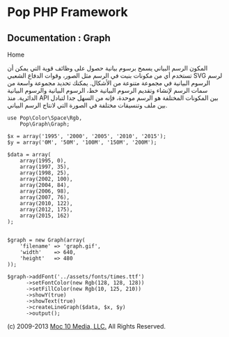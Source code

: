 Pop PHP Framework
=================

Documentation : Graph
---------------------

Home

المكون الرسم البياني يسمح برسوم بيانية حصول على وظائف قوية التي يمكن أن
تستخدم أي من مكونات بنيت في الرسم مثل الصور، وقوات الدفاع الشعبي SVG
لرسم الرسوم البيانية في مجموعة متنوعة من الأشكال. يمكنك تحديد مجموعة
واسعة من سمات الرسم لإنشاء وتقديم الرسوم البيانية خط، الرسوم البيانية
والرسوم البيانية الدائرية. منذ API بين المكونات المختلفة هو الرسم موحدة،
فإنه من السهل جدا لتبادل بين ملف وتنسيقات مختلفة في الصورة التي لانتاج
الرسم البياني.

    use Pop\Color\Space\Rgb,
        Pop\Graph\Graph;

    $x = array('1995', '2000', '2005', '2010', '2015');
    $y = array('0M', '50M', '100M', '150M', '200M');

    $data = array(
        array(1995, 0),
        array(1997, 35),
        array(1998, 25),
        array(2002, 100),
        array(2004, 84),
        array(2006, 98),
        array(2007, 76),
        array(2010, 122),
        array(2012, 175),
        array(2015, 162)
    );


    $graph = new Graph(array(
        'filename' => 'graph.gif',
        'width'    => 640,
        'height'   => 480
    ));

    $graph->addFont('../assets/fonts/times.ttf')
          ->setFontColor(new Rgb(128, 128, 128))
          ->setFillColor(new Rgb(10, 125, 210))
          ->showY(true)
          ->showText(true)
          ->createLineGraph($data, $x, $y)
          ->output();

\(c) 2009-2013 [Moc 10 Media, LLC.](http://www.moc10media.com) All
Rights Reserved.
